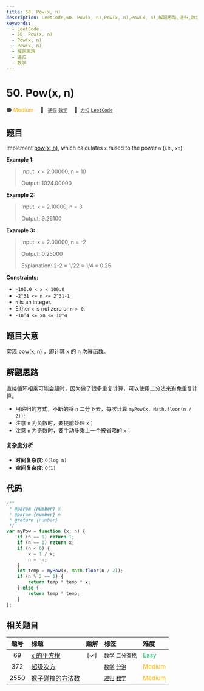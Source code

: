 ```yaml
---
title: 50. Pow(x, n)
description: LeetCode,50. Pow(x, n),Pow(x, n),Pow(x, n),解题思路,递归,数学
keywords:
  - LeetCode
  - 50. Pow(x, n)
  - Pow(x, n)
  - Pow(x, n)
  - 解题思路
  - 递归
  - 数学
---
```


# 50. Pow(x, n)

🟠 <font color=#ffb800>Medium</font>&emsp; 🔖&ensp; [`递归`](/tag/recursion.md) [`数学`](/tag/math.md)&emsp; 🔗&ensp;[`力扣`](https://leetcode.cn/problems/powx-n) [`LeetCode`](https://leetcode.com/problems/powx-n)

## 题目

Implement [pow(x, n)](http://www.cplusplus.com/reference/valarray/pow/), which
calculates `x` raised to the power `n` (i.e., `xn`).

**Example 1:**

> Input: x = 2.00000, n = 10
>
> Output: 1024.00000

**Example 2:**

> Input: x = 2.10000, n = 3
>
> Output: 9.26100

**Example 3:**

> Input: x = 2.00000, n = -2
>
> Output: 0.25000
>
> Explanation: 2-2 = 1/22 = 1/4 = 0.25

**Constraints:**

- `-100.0 < x < 100.0`
- `-2^31 <= n <= 2^31-1`
- `n` is an integer.
- Either `x` is not zero or `n > 0`.
- `-10^4 <= xn <= 10^4`

## 题目大意

实现 pow(x, n) ，即计算 x 的 n 次幂函数。

## 解题思路

直接循环相乘可能会超时，因为做了很多重复计算，可以使用二分法来避免重复计算。

- 用递归的方式，不断的将 `n` 二分下去，每次计算 `myPow(x, Math.floor(n / 2))`;
- 注意 `n` 为负数时，要提前处理 `x`；
- 注意 `n` 为奇数时，要手动多乘上一个被省略的 `x`；

#### 复杂度分析

- **时间复杂度**: `O(log n)`
- **空间复杂度**: `O(1)`

## 代码

```javascript
/**
 * @param {number} x
 * @param {number} n
 * @return {number}
 */
var myPow = function (x, n) {
	if (n == 0) return 1;
	if (n == 1) return x;
	if (n < 0) {
		x = 1 / x;
		n = -n;
	}
	let temp = myPow(x, Math.floor(n / 2));
	if (n % 2 == 1) {
		return temp * temp * x;
	} else {
		return temp * temp;
	}
};
```

## 相关题目

<!-- prettier-ignore -->
| 题号 | 标题 | 题解 | 标签 | 难度 |
| :------: | :------ | :------: | :------ | :------ |
| 69 | [x 的平方根](https://leetcode.com/problems/sqrtx) | [[✓]](/problem/0069.md) |  [`数学`](/tag/math.md) [`二分查找`](/tag/binary-search.md) | <font color=#15bd66>Easy</font> |
| 372 | [超级次方](https://leetcode.com/problems/super-pow) |  |  [`数学`](/tag/math.md) [`分治`](/tag/divide-and-conquer.md) | <font color=#ffb800>Medium</font> |
| 2550 | [猴子碰撞的方法数](https://leetcode.com/problems/count-collisions-of-monkeys-on-a-polygon) |  |  [`递归`](/tag/recursion.md) [`数学`](/tag/math.md) | <font color=#ffb800>Medium</font> |